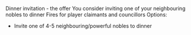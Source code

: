 Dinner invitation - the offer
You consider inviting one of your neighbouring nobles to dinner 
Fires for player claimants and councillors
Options: 
* Invite one of 4-5 neighbouring/powerful nobles to dinner 